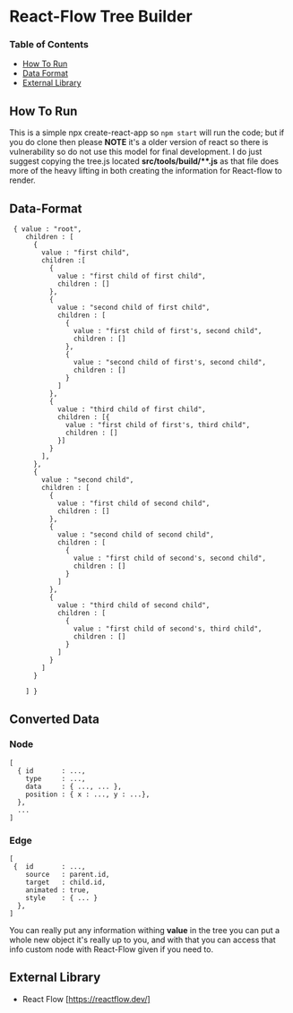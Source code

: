 
# React-Flow Tree Builder

### Table of Contents
* [How To Run](https://github.com/LVivona/TreeBuilder/blob/main/README.md#how-to-run)
* [Data Format](https://github.com/LVivona/TreeBuilder/blob/main/README.md#Data-Format)
* [External Library](https://github.com/LVivona/TreeBuilder/blob/main/README.md#External-Library)

## How To Run
  This is a simple npx create-react-app so ``npm start`` will run the code; but if you do clone then please **NOTE** it's a older version of react so there is vulnerability so do not use this model for final development. I do just suggest copying the tree.js located **src/tools/build/\*\*.js** as that file does more of the heavy lifting in both creating the information for React-flow to render. 
 
## Data-Format
```
 { value : "root",
    children : [
      {
        value : "first child",
        children :[
          {
            value : "first child of first child",
            children : []
          },
          {
            value : "second child of first child",
            children : [
              {
                value : "first child of first's, second child",
                children : []
              },
              {
                value : "second child of first's, second child",
                children : []
              }
            ]
          },
          {
            value : "third child of first child",
            children : [{
              value : "first child of first's, third child",
              children : []
            }]
          }
        ],
      },
      {
        value : "second child",
        children : [
          {
            value : "first child of second child",
            children : []
          },
          {
            value : "second child of second child",
            children : [
              {
                value : "first child of second's, second child",
                children : []
              }
            ]
          },
          {
            value : "third child of second child",
            children : [
              {
                value : "first child of second's, third child",
                children : []
              }
            ]
          }
        ]
      }

    ] }
```
## Converted Data

### Node
```
[
  { id       : ...,
    type     : ...,
    data     : { ..., ... },
    position : { x : ..., y : ...},
  },
  ...
]
```

### Edge
```
[
 {  id       : ...,
    source   : parent.id,
    target   : child.id,
    animated : true,
    style    : { ... } 
  },
]
```

You can really put any information withing **value** in the tree you can put a whole new object it's really up to you, and with that you can access that info custom node with React-Flow given if you need to.


## External Library
* React Flow [https://reactflow.dev/]

